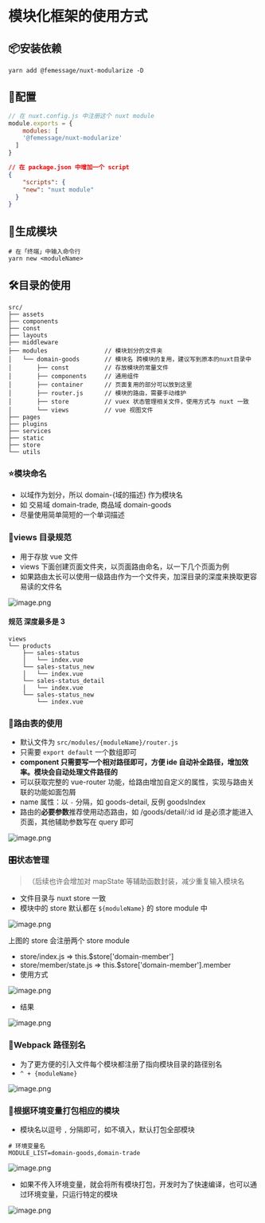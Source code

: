 # 模块化框架的使用方式

## 📦安装依赖
```shell
yarn add @femessage/nuxt-modularize -D
```

## 📖配置
```javascript
// 在 nuxt.config.js 中注册这个 nuxt module
module.exports = {
	modules: [
  	'@femessage/nuxt-modularize'
  ]
}
```

```json
// 在 package.json 中增加一个 script
{
	"scripts": {
  	"new": "nuxt module"
  }
}
```

## 🎩生成模块
```shell
# 在「终端」中输入命令行
yarn new <moduleName>
```

## 🛠目录的使用
```
src/
├── assets
├── components
├── const
├── layouts
├── middleware
├── modules                // 模块划分的文件夹
│   └── domain-goods       // 模块名 跨模块的复用，建议写到原本的nuxt目录中
│       ├── const          // 存放模块的常量文件
│       ├── components     // 通用组件
│       ├── container      // 页面复用的部分可以放到这里
│       ├── router.js      // 模块的路由，需要手动维护
│       ├── store          // vuex 状态管理相关文件，使用方式与 nuxt 一致
│       └── views          // vue 视图文件
├── pages
├── plugins
├── services
├── static
├── store
└── utils
```

### ⭐️模块命名

- 以域作为划分，所以 domain-{域的描述} 作为模块名
- 如 交易域 domain-trade, 商品域 domain-goods
- 尽量使用简单简短的一个单词描述

### 📜views 目录规范

- 用于存放 vue 文件
- views 下面创建页面文件夹，以页面路由命名，以一下几个页面为例
- 如果路由太长可以使用一级路由作为一个文件夹，加深目录的深度来换取更容易读的文件名

![image.png](https://i.loli.net/2020/02/18/4VuGdIjZQLzi5pT.png)
#### 规范 深度最多是 3
```
views
└── products 
    ├── sales-status          
    │   └── index.vue
    └── sales-status_new
    │   └── index.vue
    └── sales-status_detail
    │   └── index.vue
    └── sales-status_new
        └── index.vue
```

### 🚥路由表的使用

- 默认文件为 `src/modules/{moduleName}/router.js` 
- 只需要 `export default` 一个数组即可
- **component 只需要写一个相对路径即可，方便 ide 自动补全路径，增加效率。模块会自动处理文件路径的**
- 可以获取完整的 vue-router 功能，给路由增加自定义的属性，实现与路由关联的功能如面包屑
- name 属性：以 `-` 分隔，如 goods-detail, 反例 goodsIndex
- 路由的**必要参数**推荐使用动态路由，如 /goods/detail/:id id 是必须才能进入页面，其他辅助参数写在 query 即可

![image.png](https://i.loli.net/2020/02/18/gf6knEy1T4hKDWv.png)

### 🎛状态管理
> （后续也许会增加对 mapState 等辅助函数封装，减少重复输入模块名

- 文件目录与 nuxt store 一致
- 模块中的 store 默认都在 `${moduleName}` 的 store module 中

![image.png](https://i.loli.net/2020/02/18/IrVM4LoeZNtQAwW.png)

上图的 store 会注册两个 store module

- store/index.js => this.$store['domain-member']
- store/member/state.js => this.$store['domain-member'].member
- 使用方式

![image.png](https://i.loli.net/2020/02/18/IyNaPrJ5j3nmoCL.png)

- 结果

![image.png](https://i.loli.net/2020/02/18/ZwmyUXWkvBIQJDg.png)

### 🌈Webpack 路径别名

- 为了更方便的引入文件每个模块都注册了指向模块目录的路径别名
- `^ + {moduleName}` 

![image.png](https://i.loli.net/2020/02/18/gKTRnH3vdQliSOb.png)


### 🌚根据环境变量打包相应的模块

- 模块名以逗号 `,` 分隔即可，如不填入，默认打包全部模块
```
# 环境变量名
MODULE_LIST=domain-goods,domain-trade
```
![image.png](https://i.loli.net/2020/02/18/EsKG8obxYi4dXNS.png)

- 如果不传入环境变量，就会将所有模块打包，开发时为了快速编译，也可以通过环境变量，只运行特定的模块

![image.png](https://i.loli.net/2020/02/18/fxj3odyIasU8M7W.png)

